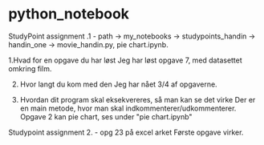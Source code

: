 # python_notebook


StudyPoint assignment .1 - path -> my_notebooks -> studypoints_handin -> handin_one -> movie_handin.py, pie chart.ipynb.


1.Hvad for en opgave du har løst
      Jeg har løst opgave 7, med datasettet omkring film.
      
2. Hvor langt du kom med den
      Jeg har nået 3/4 af opgaverne.
      
4. Hvordan dit program skal eksekvereres, så man kan se det virke
      Der er en main metode, hvor man skal indkommenterer/udkommenterer.
      Opgave 2 kan pie chart, ses under "pie chart.ipynb"


Studypoint assignment 2. - opg 23 på excel arket
      Første opgave virker.
